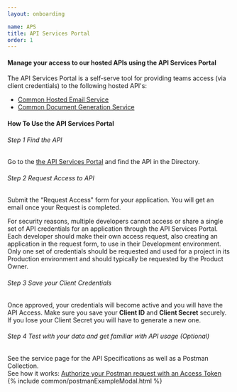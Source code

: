 ```yaml
---
layout: onboarding

name: APS
title: API Services Portal
order: 1
---
```

#### Manage your access to our hosted APIs using the API Services Portal

<p class="mb-3">The API Services Portal is a self-serve tool for providing teams access (via client credentials) to the following hosted API's:</p>

- <a href="/common-service-showcase/services/ches.html">Common Hosted Email Service</a>
- <a href="/common-service-showcase/services/cdogs.html">Common Document Generation Service</a>

#### How To Use the API Services Portal

###### Step 1 Find the API
Go to the <a href="https://api.gov.bc.ca/devportal/api-directory" target="_blank">the API Services Portal</a> and find the API in the Directory.

###### Step 2 Request Access to API
Submit the “Request Access" form for your application. You will get an email once your Request is completed.

For security reasons, multiple developers cannot access or share a single set of API credentials for an application through the API Services Portal. Each developer should make their own access request, also creating an application in the request form, to use in their Development environment. Only one set of credentials should be requested and used for a project in its Production environment and should typically be requested by the Product Owner.

###### Step 3 Save your Client Credentials
Once approved, your credentials will become active and you will have the API Access. Make sure you save your **Client ID** and **Client Secret** securely. If you lose your Client Secret you will have to generate a new one.

###### Step 4 Test with your data and get familiar with API usage (Optional)
See the service page for the API Specifications as well as a Postman Collection.<br />
See how it works: <a href="" data-toggle="modal" data-target="#exampleModal">Authorize your Postman request with an Access Token</a>
{% include common/postmanExampleModal.html %}
